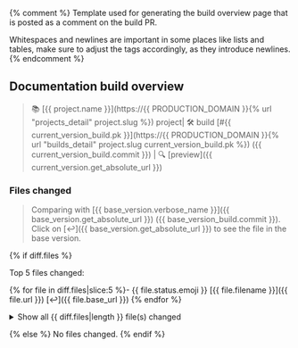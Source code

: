 {% comment %}
Template used for generating the build overview page that is posted as a comment on the build PR.

Whitespaces and newlines are important in some places like lists and tables,
make sure to adjust the tags accordingly, as they introduce newlines.
{% endcomment %}
## Documentation build overview

> 📚 [{{ project.name }}](https://{{ PRODUCTION_DOMAIN }}{% url "projects_detail" project.slug %}) project| 🛠️ build [#{{ current_version_build.pk }}](https://{{ PRODUCTION_DOMAIN }}{% url "builds_detail" project.slug current_version_build.pk %}) ({{ current_version_build.commit }}) | 🔍 [preview]({{ current_version.get_absolute_url }})

### Files changed

> Comparing with [{{ base_version.verbose_name }}]({{ base_version.get_absolute_url }}) ({{ base_version_build.commit }}). Click on [↩️]({{ base_version.get_absolute_url }}) to see the file in the base version.

{% if diff.files %}

Top 5 files changed:

{% for file in diff.files|slice:5 %}- {{ file.status.emoji }} [{{ file.filename }}]({{ file.url }}) [↩️]({{ file.base_url }})
{% endfor %}

<details>
<summary>Show all {{ diff.files|length }} file(s) changed</summary>

> 📝 {{ diff.modified|length }} file(s) modified | ➕ {{ diff.added|length }} file(s) added | ❌ {{ diff.deleted|length }} file(s) deleted

| File | Status |
| --- | --- |
{% for file in diff.files %}| [{{ file.filename }}]({{ file.url }}) [↩️]({{ file.base_url }}) | {{ file.status.emoji }} {{ file.status }} |
{% endfor %}

</details>

{% else %}
No files changed.
{% endif %}
